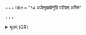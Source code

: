 +++
title = "१७ अपोत्तुदापोर्णुहि यदीदम् अस्ति"

+++
<details><summary>मूलम् (GR)</summary>

अपोत्तुदापोर्णुहि +++(Bhatt. apottuda* (a)porṇuhi*)+++  
यदीदम् अस्ति वा न वा ।  
व्यन्ध्यं व्यल्गुणं चक्षुर्  
अक्षीभ्यां कृधि ॥
</details>